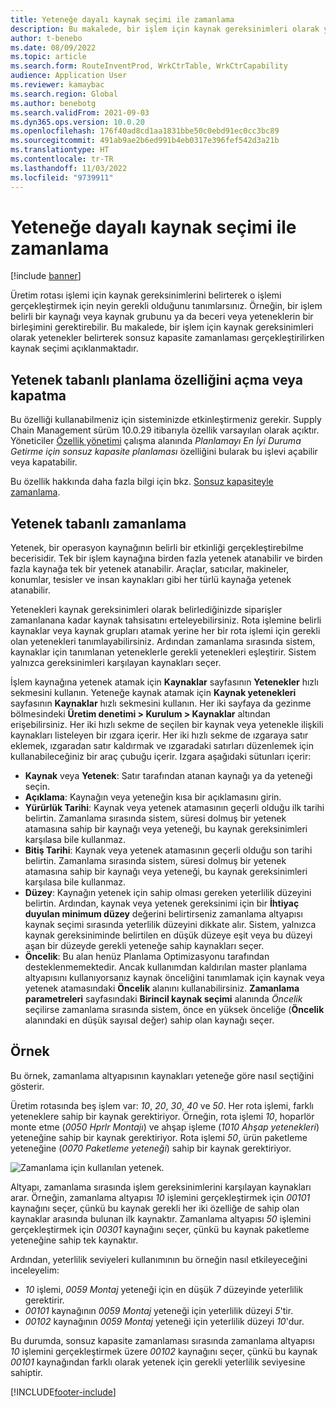 ```yaml
---
title: Yeteneğe dayalı kaynak seçimi ile zamanlama
description: Bu makalede, bir işlem için kaynak gereksinimleri olarak yetenekler belirterek sonsuz kapasite zamanlaması gerçekleştirilirken kaynak seçimi açıklanmaktadır.
author: t-benebo
ms.date: 08/09/2022
ms.topic: article
ms.search.form: RouteInventProd, WrkCtrTable, WrkCtrCapability
audience: Application User
ms.reviewer: kamaybac
ms.search.region: Global
ms.author: benebotg
ms.search.validFrom: 2021-09-03
ms.dyn365.ops.version: 10.0.20
ms.openlocfilehash: 176f40ad8cd1aa1831bbe50c0ebd91ec0cc3bc89
ms.sourcegitcommit: 491ab9ae2b6ed991b4eb0317e396fef542d3a21b
ms.translationtype: HT
ms.contentlocale: tr-TR
ms.lasthandoff: 11/03/2022
ms.locfileid: "9739911"
---
```

# <a name="scheduling-with-resource-selection-based-on-capability"></a>Yeteneğe dayalı kaynak seçimi ile zamanlama

[!include [banner](../../includes/banner.md)]

Üretim rotası işlemi için kaynak gereksinimlerini belirterek o işlemi gerçekleştirmek için neyin gerekli olduğunu tanımlarsınız. Örneğin, bir işlem belirli bir kaynağı veya kaynak grubunu ya da beceri veya yeteneklerin bir birleşimini gerektirebilir. Bu makalede, bir işlem için kaynak gereksinimleri olarak yetenekler belirterek sonsuz kapasite zamanlaması gerçekleştirilirken kaynak seçimi açıklanmaktadır.

## <a name="turn-the-capability-based-scheduling-feature-on-or-off"></a>Yetenek tabanlı planlama özelliğini açma veya kapatma

Bu özelliği kullanabilmeniz için sisteminizde etkinleştirmeniz gerekir. Supply Chain Management sürüm 10.0.29 itibarıyla özellik varsayılan olarak açıktır. Yöneticiler [Özellik yönetimi](../../../fin-ops-core/fin-ops/get-started/feature-management/feature-management-overview.md) çalışma alanında *Planlamayı En İyi Duruma Getirme için sonsuz kapasite planlaması* özelliğini bularak bu işlevi açabilir veya kapatabilir.

Bu özellik hakkında daha fazla bilgi için bkz. [Sonsuz kapasiteyle zamanlama](infinite-capacity-planning.md).

## <a name="capability-based-scheduling"></a>Yetenek tabanlı zamanlama

Yetenek, bir operasyon kaynağının belirli bir etkinliği gerçekleştirebilme becerisidir. Tek bir işlem kaynağına birden fazla yetenek atanabilir ve birden fazla kaynağa tek bir yetenek atanabilir. Araçlar, satıcılar, makineler, konumlar, tesisler ve insan kaynakları gibi her türlü kaynağa yetenek atanabilir.

Yetenekleri kaynak gereksinimleri olarak belirlediğinizde siparişler zamanlanana kadar kaynak tahsisatını erteleyebilirsiniz. Rota işlemine belirli kaynaklar veya kaynak grupları atamak yerine her bir rota işlemi için gerekli olan yetenekleri tanımlayabilirsiniz. Ardından zamanlama sırasında sistem, kaynaklar için tanımlanan yeteneklerle gerekli yetenekleri eşleştirir. Sistem yalnızca gereksinimleri karşılayan kaynakları seçer.

İşlem kaynağına yetenek atamak için **Kaynaklar** sayfasının **Yetenekler** hızlı sekmesini kullanın. Yeteneğe kaynak atamak için **Kaynak yetenekleri** sayfasının **Kaynaklar** hızlı sekmesini kullanın. Her iki sayfaya da gezinme bölmesindeki **Üretim denetimi \> Kurulum \> Kaynaklar** altından erişebilirsiniz. Her iki hızlı sekme de seçilen bir kaynak veya yetenekle ilişkili kaynakları listeleyen bir ızgara içerir. Her iki hızlı sekme de ızgaraya satır eklemek, ızgaradan satır kaldırmak ve ızgaradaki satırları düzenlemek için kullanabileceğiniz bir araç çubuğu içerir. Izgara aşağıdaki sütunları içerir:

- **Kaynak** veya **Yetenek**: Satır tarafından atanan kaynağı ya da yeteneği seçin.
- **Açıklama**: Kaynağın veya yeteneğin kısa bir açıklamasını girin.
- **Yürürlük Tarihi**: Kaynak veya yetenek atamasının geçerli olduğu ilk tarihi belirtin. Zamanlama sırasında sistem, süresi dolmuş bir yetenek atamasına sahip bir kaynağı veya yeteneği, bu kaynak gereksinimleri karşılasa bile kullanmaz.
- **Bitiş Tarihi**: Kaynak veya yetenek atamasının geçerli olduğu son tarihi belirtin. Zamanlama sırasında sistem, süresi dolmuş bir yetenek atamasına sahip bir kaynağı veya yeteneği, bu kaynak gereksinimleri karşılasa bile kullanmaz.
- **Düzey**: Kaynağın yetenek için sahip olması gereken yeterlilik düzeyini belirtin. Ardından, kaynak veya yetenek gereksinimi için bir **İhtiyaç duyulan minimum düzey** değerini belirtirseniz zamanlama altyapısı kaynak seçimi sırasında yeterlilik düzeyini dikkate alır. Sistem, yalnızca kaynak gereksiniminde belirtilen en düşük düzeye eşit veya bu düzeyi aşan bir düzeyde gerekli yeteneğe sahip kaynakları seçer.
- **Öncelik**: Bu alan henüz Planlama Optimizasyonu tarafından desteklenmemektedir. Ancak kullanımdan kaldırılan master planlama altyapısını kullanıyorsanız kaynak önceliğini tanımlamak için kaynak veya yetenek atamasındaki **Öncelik** alanını kullanabilirsiniz. **Zamanlama parametreleri** sayfasındaki **Birincil kaynak seçimi** alanında *Öncelik* seçilirse zamanlama sırasında sistem, önce en yüksek önceliğe (**Öncelik** alanındaki en düşük sayısal değer) sahip olan kaynağı seçer.

## <a name="example"></a>Örnek

Bu örnek, zamanlama altyapısının kaynakları yeteneğe göre nasıl seçtiğini gösterir.

Üretim rotasında beş işlem var: *10*, *20*, *30*, *40* ve *50*. Her rota işlemi, farklı yeteneklere sahip bir kaynak gerektiriyor. Örneğin, rota işlemi *10*, hoparlör monte etme (*0050 Hprlr Montajı*) ve ahşap işleme (*1010 Ahşap yetenekleri*) yeteneğine sahip bir kaynak gerektiriyor. Rota işlemi *50*, ürün paketleme yeteneğine (*0070 Paketleme yeteneği*) sahip bir kaynak gerektiriyor.

![Zamanlama için kullanılan yetenek.](media/capability-based-scheduling.png "Zamanlama için kullanılan yetenek.")

Altyapı, zamanlama sırasında işlem gereksinimlerini karşılayan kaynakları arar. Örneğin, zamanlama altyapısı *10* işlemini gerçekleştirmek için *00101* kaynağını seçer, çünkü bu kaynak gerekli her iki özelliğe de sahip olan kaynaklar arasında bulunan ilk kaynaktır. Zamanlama altyapısı *50* işlemini gerçekleştirmek için *00301* kaynağını seçer, çünkü bu kaynak paketleme yeteneğine sahip tek kaynaktır.

Ardından, yeterlilik seviyeleri kullanımının bu örneğin nasıl etkileyeceğini inceleyelim:

- *10* işlemi, *0059 Montaj* yeteneği için en düşük *7* düzeyinde yeterlilik gerektirir.
- *00101* kaynağının *0059 Montaj* yeteneği için yeterlilik düzeyi *5*'tir.
- *00102* kaynağının *0059 Montaj* yeteneği için yeterlilik düzeyi *10*'dur.

Bu durumda, sonsuz kapasite zamanlaması sırasında zamanlama altyapısı *10* işlemini gerçekleştirmek üzere *00102* kaynağını seçer, çünkü bu kaynak *00101* kaynağından farklı olarak yetenek için gerekli yeterlilik seviyesine sahiptir.

[!INCLUDE[footer-include](../../../includes/footer-banner.md)]
